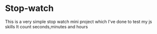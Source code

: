 # Stop-watch
This is a very simple stop watch mini project which I've done to test my js skills
It count seconds,minutes and hours
